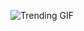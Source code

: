 
<!-- GIF_SECTION -->
![Trending GIF](https://media4.giphy.com/media/v1.Y2lkPThiYjIxNzcyeDN4eXlibHB4YzJiZTl4M3JicmZmZjNlN3o2b2g1cmhwZDlrbnY0OCZlcD12MV9naWZzX3NlYXJjaCZjdD1n/bGgsc5mWoryfgKBx1u/giphy.gif)
<!-- END_GIF_SECTION -->
